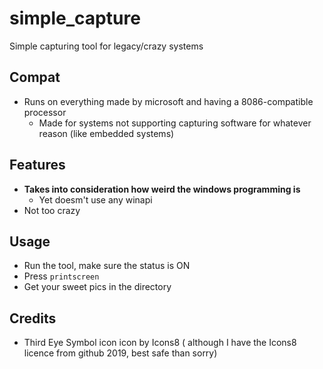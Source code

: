 # simple_capture
Simple capturing tool for legacy/crazy systems

## Compat
* Runs on everything made by microsoft and having a 8086-compatible processor
	* Made for systems not supporting capturing software for whatever reason (like embedded systems)

## Features
* **Takes into consideration how weird the windows programming is**
	* Yet doesm't use any winapi
* Not too crazy

## Usage

* Run the tool, make sure the status is ON
* Press `printscreen`
* Get your sweet pics in the directory

## Credits
* Third Eye Symbol icon icon by Icons8
( although I have the Icons8 licence from github 2019, best safe than sorry)